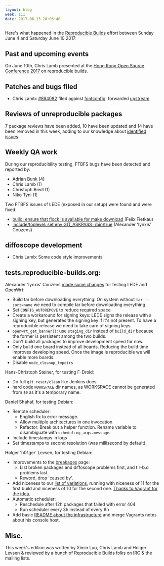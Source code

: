 ```yaml
---
layout: blog
week: 111
date: 2017-06-13 20:06:40
---
```


Here's what happened in the [Reproducible
Builds](https://reproducible-builds.org) effort between Sunday June 4 and
Saturday June 10 2017:


Past and upcoming events
------------------------

On June 10th, Chris Lamb presented at the [Hong Kong Open Source Conference
2017](http://hkoscon.org/2017/) on reproducible builds.


Patches and bugs filed
----------------------

* Chris Lamb: [#864082](https://bugs.debian.org/864082) filed against [fontconfig](https://tracker.debian.org/pkg/fontconfig), forwarded
  [upstream](https://lists.freedesktop.org/archives/fontconfig/2017-June/005948.html)


Reviews of unreproducible packages
----------------------------------

7 package reviews have been added, 10 have been updated and 14 have been
removed in this week, adding to our knowledge about [identified
issues](https://tests.reproducible-builds.org/debian/index_issues.html).


Weekly QA work
--------------

During our reproducibility testing, FTBFS bugs have been detected and reported by:

 - Adrian Bunk (4)
 - Chris Lamb (1)
 - Christoph Biedl (1)
 - Niko Tyni (1)

Two FTBFS issues of LEDE (exposed in our setup) were found and were fixed:

 * [build: ensure that flock is available for make download](https://git.lede-project.org/?p=source.git;a=commit;h=737b063cc2e562485e624cda0fb42fb47f1b90c7) (Felix Fietkau)
 * [include/toplevel: set env GIT_ASKPASS=/bin/true](https://git.lede-project.org/?p=source.git;a=commit;h=acc5ab6b920f1f996c0b65c4fbbcab89e754d494) (Alexander 'lynxis' Couzens)


diffoscope development
----------------------

- Chris Lamb: Some code style improvements


tests.reproducible-builds.org:
------------------------------

Alexander 'lynxis' Couzens [made some
changes](https://anonscm.debian.org/git/qa/jenkins.debian.net.git) for testing
LEDE and OpenWrt:

 - Build tar before downloading everything: On system without `tar --sort=name` we need to compile tar before downloading everything
 - Set `CONFIG_AUTOREMOVE` to reduce required space
 - Create a workaround for signing keys:
    LEDE signs the release with a signing key, but generates the signing key if it's not
    present. To have a reproducible release we need to take care of signing keys.
 - `openwrt_get_banner()`: use `staging_dir` instead of `build_dir` because the former is persistent among the two builds.
 - Don't build all packages to improve development speed for now.
 - Only build one board instead of all boards. Reducing the build time improves developing speed. Once the image is reproducible we will enable more boards.
 - Disable `node_cleanup_tmpdirs`

Hans-Christoph Steiner, for testing F-Droid:

 - Do full `git reset/clean` like Jenkins does
 - hard code `WORKSPACE` dir names, as WORKSPACE cannot be generated from `$0` as it's a temporary name.

Daniel Shahaf, for testing Debian:

 - Remote scheduler:
    - English fix to error message.
    - Allow multiple architectures in one invocation.
    - Refactor: Break out a helper function. Rename variable to disambiguate with `scheduling_args.message`.
 - Include timestamps in logs
 - Set timestamps to second resolution (was millisecond by default).

Holger 'h01ger' Levsen, for testing Debian:

 - Improvements to the [breakages](https://tests.reproducible-builds.org/debian/index_breakages.html) page:
   - List broken packages and diffoscope problems first, and t.r-b.o problems last.
   - Reword, drop 'caused by'.
 - Add niceness to our [list of variations](https://tests.reproducible-builds.org/debian/index_variations.html), running with niceness of 11 for the first build and niceness of 10 for the second one. [Thanks to Vagrant for the idea.](https://bugs.debian.org/863440)
 - Automatic scheduler:
   - Reschedule after 12h packages that failed with error 404
   - Run scheduler every 3h instead of every 6h
 - Add basic [README about the infrastructure](https://anonscm.debian.org/git/qa/jenkins.debian.net.git/tree/README.infrastructure) and merge Vagrants notes about his console host.


Misc.
-----

This week's edition was written by Ximin Luo, Chris Lamb and Holger Levsen &
reviewed by a bunch of Reproducible Builds folks on IRC & the mailing lists.
